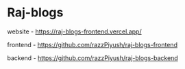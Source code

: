 # Raj-blogs
website - https://raj-blogs-frontend.vercel.app/ 

frontend - https://github.com/razzPiyush/raj-blogs-frontend 

backend - https://github.com/razzPiyush/raj-blogs-backend
